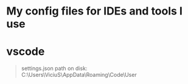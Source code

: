# My config files for IDEs and tools I use


# vscode 
> settings.json
> path on disk: C:\Users\ViciuS\AppData\Roaming\Code\User
